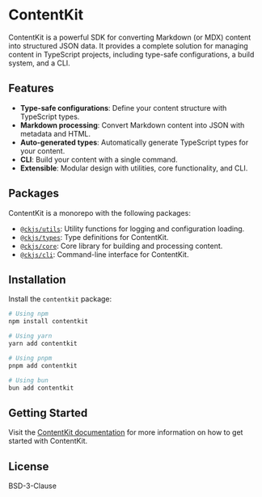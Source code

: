 # ContentKit

ContentKit is a powerful SDK for converting Markdown (or MDX) content into structured JSON data. It provides a complete solution for managing content in TypeScript projects, including type-safe configurations, a build system, and a CLI.

## Features

- **Type-safe configurations**: Define your content structure with TypeScript types.
- **Markdown processing**: Convert Markdown content into JSON with metadata and HTML.
- **Auto-generated types**: Automatically generate TypeScript types for your content.
- **CLI**: Build your content with a single command.
- **Extensible**: Modular design with utilities, core functionality, and CLI.

## Packages

ContentKit is a monorepo with the following packages:

- [`@ckjs/utils`](./packages/utils): Utility functions for logging and configuration loading.
- [`@ckjs/types`](./packages/types): Type definitions for ContentKit.
- [`@ckjs/core`](./packages/core): Core library for building and processing content.
- [`@ckjs/cli`](./packages/cli): Command-line interface for ContentKit.

## Installation

Install the `contentkit` package:

```bash
# Using npm
npm install contentkit

# Using yarn
yarn add contentkit

# Using pnpm
pnpm add contentkit

# Using bun
bun add contentkit
```

## Getting Started

Visit the [ContentKit documentation](https://contentkit.dev/docs/getting-started) for more information on how to get started with ContentKit.

## License

BSD-3-Clause
